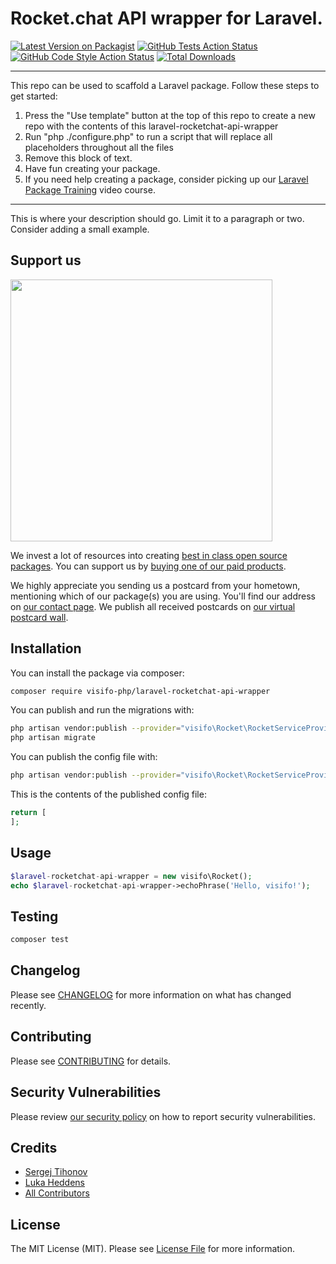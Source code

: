 # Rocket.chat API wrapper for Laravel.

[![Latest Version on Packagist](https://img.shields.io/packagist/v/visifo-php/laravel-rocketchat-api-wrapper.svg?style=flat-square)](https://packagist.org/packages/visifo-php/laravel-rocketchat-api-wrapper)
[![GitHub Tests Action Status](https://img.shields.io/github/workflow/status/visifo-php/laravel-rocketchat-api-wrapper/run-tests?label=tests)](https://github.com/visifo-php/laravel-rocketchat-api-wrapper/actions?query=workflow%3Arun-tests+branch%3Amain)
[![GitHub Code Style Action Status](https://img.shields.io/github/workflow/status/visifo-php/laravel-rocketchat-api-wrapper/Check%20&%20fix%20styling?label=code%20style)](https://github.com/visifo-php/laravel-rocketchat-api-wrapper/actions?query=workflow%3A"Check+%26+fix+styling"+branch%3Amain)
[![Total Downloads](https://img.shields.io/packagist/dt/visifo-php/laravel-rocketchat-api-wrapper.svg?style=flat-square)](https://packagist.org/packages/visifo-php/laravel-rocketchat-api-wrapper)

---
This repo can be used to scaffold a Laravel package. Follow these steps to get started:

1. Press the "Use template" button at the top of this repo to create a new repo with the contents of this laravel-rocketchat-api-wrapper
2. Run "php ./configure.php" to run a script that will replace all placeholders throughout all the files
3. Remove this block of text.
4. Have fun creating your package.
5. If you need help creating a package, consider picking up our <a href="https://laravelpackage.training">Laravel Package Training</a> video course.
---

This is where your description should go. Limit it to a paragraph or two. Consider adding a small example.

## Support us

[<img src="https://github-ads.s3.eu-central-1.amazonaws.com/laravel-rocketchat-api-wrapper.jpg?t=1" width="419px" />](https://spatie.be/github-ad-click/laravel-rocketchat-api-wrapper)

We invest a lot of resources into creating [best in class open source packages](https://spatie.be/open-source). You can support us by [buying one of our paid products](https://spatie.be/open-source/support-us).

We highly appreciate you sending us a postcard from your hometown, mentioning which of our package(s) you are using. You'll find our address on [our contact page](https://spatie.be/about-us). We publish all received postcards on [our virtual postcard wall](https://spatie.be/open-source/postcards).

## Installation

You can install the package via composer:

```bash
composer require visifo-php/laravel-rocketchat-api-wrapper
```

You can publish and run the migrations with:

```bash
php artisan vendor:publish --provider="visifo\Rocket\RocketServiceProvider" --tag="laravel-rocketchat-api-wrapper-migrations"
php artisan migrate
```

You can publish the config file with:
```bash
php artisan vendor:publish --provider="visifo\Rocket\RocketServiceProvider" --tag="laravel-rocketchat-api-wrapper-config"
```

This is the contents of the published config file:

```php
return [
];
```

## Usage

```php
$laravel-rocketchat-api-wrapper = new visifo\Rocket();
echo $laravel-rocketchat-api-wrapper->echoPhrase('Hello, visifo!');
```

## Testing

```bash
composer test
```

## Changelog

Please see [CHANGELOG](CHANGELOG.md) for more information on what has changed recently.

## Contributing

Please see [CONTRIBUTING](.github/CONTRIBUTING.md) for details.

## Security Vulnerabilities

Please review [our security policy](../../security/policy) on how to report security vulnerabilities.

## Credits

- [Sergej Tihonov](https://github.com/Sergej-Tihonov)
- [Luka Heddens](https://github.com/frschi)
- [All Contributors](../../contributors)

## License

The MIT License (MIT). Please see [License File](LICENSE.md) for more information.
